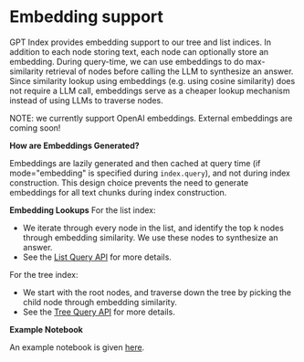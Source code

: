# Embedding support

GPT Index provides embedding support to our tree and list indices. In addition to each node storing text, each node can optionally store an embedding.
During query-time, we can use embeddings to do max-similarity retrieval of nodes before calling the LLM to synthesize an answer. 
Since similarity lookup using embeddings (e.g. using cosine similarity) does not require a LLM call, embeddings serve as a cheaper lookup mechanism instead
of using LLMs to traverse nodes.

NOTE: we currently support OpenAI embeddings. External embeddings are coming soon!

**How are Embeddings Generated?**

Embeddings are lazily generated and then cached at query time (if mode="embedding" is specified during `index.query`), and not during index construction.
This design choice prevents the need to generate embeddings for all text chunks during index construction.

**Embedding Lookups**
For the list index:
- We iterate through every node in the list, and identify the top k nodes through embedding similarity. We use these nodes to synthesize an answer.
- See the [List Query API](/reference/indices/list_query.rst) for more details.

For the tree index:
- We start with the root nodes, and traverse down the tree by picking the child node through embedding similarity.
- See the [Tree Query API](/reference/indices/tree_query.rst) for more details.

**Example Notebook**

An example notebook is given [here](https://github.com/jerryjliu/gpt_index/blob/main/examples/test_wiki/TestNYC_Embeddings.ipynb).

